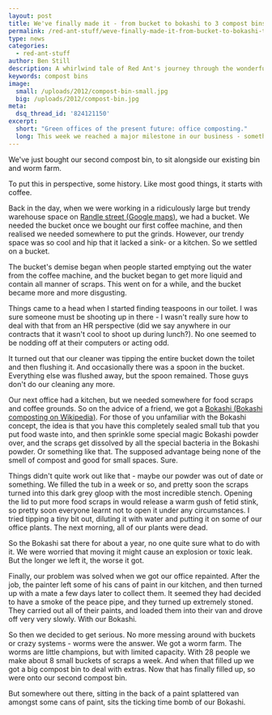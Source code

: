 ```yaml
---
layout: post
title: We've finally made it - from bucket to bokashi to 3 compost bins
permalink: /red-ant-stuff/weve-finally-made-it-from-bucket-to-bokashi-to-3-compost-bins/
type: news
categories:
  - red-ant-stuff
author: Ben Still
description: A whirlwind tale of Red Ant's journey through the wonderful world of composting.
keywords: compost bins
image:
  small: /uploads/2012/compost-bin-small.jpg
  big: /uploads/2012/compost-bin.jpg
meta:
  dsq_thread_id: '824121150'
excerpt:
  short: "Green offices of the present future: office composting."
  long: This week we reached a major milestone in our business - something we're all very excited about. Finally, after years of hard work and dedication, and several wrong turns along the way, we've got there.
---
```


We've just bought our second compost bin, to sit alongside our existing bin and worm farm.

To put this in perspective, some history. Like most good things, it starts with coffee.

Back in the day, when we were working in a ridiculously large but trendy warehouse space on [Randle street (Google maps)](http://goo.gl/maps/oydZB), we had a bucket. We needed the bucket once we bought our first coffee machine, and then realised we needed somewhere to put the grinds. However, our trendy space was so cool and hip that it lacked a sink- or a kitchen. So we settled on a bucket.

The bucket's demise began when people started emptying out the water from the coffee machine, and the bucket began to get more liquid and contain all manner of scraps. This went on for a while, and the bucket became more and more disgusting.

Things came to a head when I started finding teaspoons in our toilet. I was sure someone must be shooting up in there - I wasn't really sure how to deal with that from an HR perspective (did we say anywhere in our contracts that it wasn't cool to shoot up during lunch?). No one seemed to be nodding off at their computers or acting odd.

It turned out that our cleaner was tipping the entire bucket down the toilet and then flushing it. And occasionally there was a spoon in the bucket. Everything else was flushed away, but the spoon remained. Those guys don't do our cleaning any more.

Our next office had a kitchen, but we needed somewhere for food scraps and coffee grounds. So on the advice of a friend, we got a [Bokashi (Bokashi composting on Wikipedia)](http://en.wikipedia.org/wiki/Bokashi_composting#Bokashi_composting). For those of you unfamiliar with the Bokashi concept, the idea is that you have this completely sealed small tub that you put food waste into, and then sprinkle some special magic Bokashi powder over, and the scraps get dissolved by all the special bacteria in the Bokashi powder. Or something like that. The supposed advantage being none of the smell of compost and good for small spaces. Sure.

Things didn't quite work out like that - maybe our powder was out of date or something. We filled the tub in a week or so, and pretty soon the scraps turned into this dark grey gloop with the most incredible stench. Opening the lid to put more food scraps in would release a warm gush of fetid stink, so pretty soon everyone learnt not to open it under any circumstances. I tried tipping a tiny bit out, diluting it with water and putting it on some of our office plants. The next morning, all of our plants were dead.

So the Bokashi sat there for about a year, no one quite sure what to do with it. We were worried that moving it might cause an explosion or toxic leak. But the longer we left it, the worse it got.

Finally, our problem was solved when we got our office repainted. After the job, the painter left some of his cans of paint in our kitchen, and then turned up with a mate a few days later to collect them. It seemed they had decided to have a smoke of the peace pipe, and they turned up extremely stoned. They carried out all of their paints, and loaded them into their van and drove off very very slowly. With our Bokashi.

So then we decided to get serious. No more messing around with buckets or crazy systems - worms were the answer. We got a worm farm. The worms are little champions, but with limited capacity. With 28 people we make about 8 small buckets of scraps a week. And when that filled up we got a big compost bin to deal with extras. Now that has finally filled up, so were onto our second compost bin.

But somewhere out there, sitting in the back of a paint splattered van amongst some cans of paint, sits the ticking time bomb of our Bokashi.
